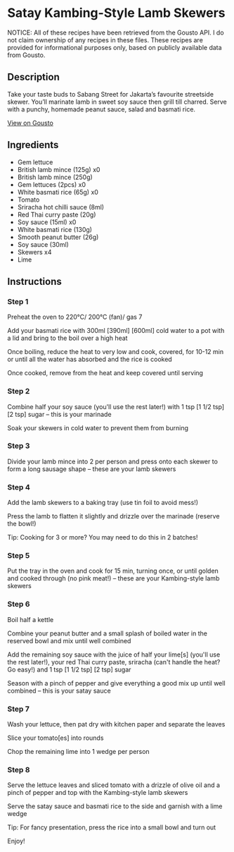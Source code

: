 # Satay Kambing-Style Lamb Skewers

NOTICE: All of these recipes have been retrieved from the Gousto API. I do not claim ownership of any recipes in these files. These recipes are provided for informational purposes only, based on publicly available data from Gousto.

## Description

Take your taste buds to Sabang Street for Jakarta’s favourite streetside skewer. You’ll marinate lamb in sweet soy sauce then grill till charred. Serve with a punchy, homemade peanut sauce, salad and basmati rice.

[View on Gousto](https://www.gousto.co.uk/recipes/cookbook/se-asia-satay-kambing-style-lamb-skewers)

## Ingredients

- Gem lettuce
- British lamb mince (125g) x0
- British lamb mince (250g)
- Gem lettuces (2pcs) x0
- White basmati rice (65g) x0
- Tomato
- Sriracha hot chilli sauce (8ml)
- Red Thai curry paste (20g)
- Soy sauce (15ml) x0
- White basmati rice (130g)
- Smooth peanut butter (26g)
- Soy sauce (30ml)
- Skewers x4
- Lime

## Instructions


### Step 1

Preheat the oven to 220°C/ 200°C (fan)/ gas 7

Add your basmati rice with 300ml <span class="text-purple">[390ml] </span><span class="text-danger">[600ml] </span>cold water to a pot with a lid and bring to the boil over a high heat

Once boiling, reduce the heat to very low and cook, covered, for 10-12 min or until all the water has absorbed and the rice is cooked

Once cooked, remove from the heat and keep covered until serving


### Step 2

Combine half your soy sauce (you'll use the rest later!) with 1 tsp <span class="text-purple">[1 1/2 tsp]</span> <span class="text-danger">[2 tsp] </span>sugar – this is your marinade

Soak your skewers in cold water to prevent them from burning


### Step 3

Divide your lamb mince into 2 per person and press onto each skewer to form a long sausage shape – these are your lamb skewers


### Step 4

Add the lamb skewers to a baking tray (use tin foil to avoid mess!)

Press the lamb to flatten it slightly and drizzle over the marinade (reserve the bowl!)

Tip: Cooking for 3 or more? You may need to do this in 2 batches!


### Step 5

Put the tray in the oven and cook for 15 min, turning once, or until golden and cooked through (no pink meat!) – these are your Kambing-style lamb skewers


### Step 6

Boil half a kettle

Combine your peanut butter and a small splash of boiled water in the reserved bowl and mix until well combined

Add the remaining soy sauce with the juice of half your lime[s] (you'll use the rest later!), your red Thai curry paste, sriracha (can't handle the heat? Go easy!) and 1 tsp <span class="text-purple">[1 1/2 tsp]</span> <span class="text-danger">[2 tsp]</span> sugar

Season with a pinch of pepper and give everything a good mix up until well combined – this is your satay sauce


### Step 7

Wash your lettuce, then pat dry with kitchen paper and separate the leaves

Slice your tomato[es] into rounds

Chop the remaining lime into 1 wedge per person

### Step 8

Serve the lettuce leaves and sliced tomato with a drizzle of olive oil and a pinch of pepper and top with the Kambing-style lamb skewers

Serve the satay sauce and basmati rice to the side and garnish with a lime wedge

Tip: For fancy presentation, press the rice into a small bowl and turn out

Enjoy!

